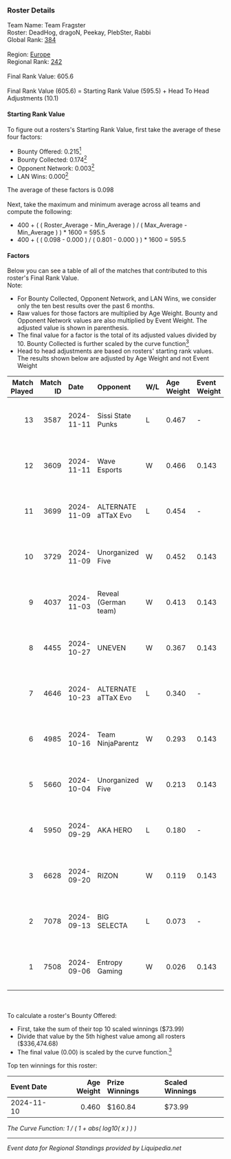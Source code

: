 ### Roster Details<br />
Team Name: Team Fragster<br />
Roster: DeadHog, dragoN, Peekay, PlebSter, Rabbi<br />
Global Rank: [384](../standings_global.md)<br />
<br />
Region: [Europe]( ../standings_europe.md)<br />
Regional Rank: [242]( ../standings_europe.md)<br />
<br />
Final Rank Value:  605.6<br />
<br />
Final Rank Value (605.6) = Starting Rank Value (595.5) + Head To Head Adjustments (10.1)<br />

#### Starting Rank Value<br />
To figure out a rosters's Starting Rank Value, first take the average of these four factors:<br />
- Bounty Offered: 0.215[<sup>1</sup>](#table2)
- Bounty Collected: 0.174[<sup>2</sup>](#table1)
- Opponent Network: 0.003[<sup>2</sup>](#table1)
- LAN Wins: 0.000[<sup>2</sup>](#table1)

The average of these factors is 0.098<br />
<br />
Next, take the maximum and minimum average across all teams and compute the following:<br />
- 400 + ( ( Roster_Average - Min_Average ) / ( Max_Average - Min_Average ) ) * 1600 = 595.5
- 400 + ( ( 0.098 - 0.000 ) / ( 0.801 - 0.000 ) ) * 1600 = 595.5


#### Factors<br />
Below you can see a table of all of the matches that contributed to this roster's Final Rank Value.<br />
Note:<br />

- For Bounty Collected, Opponent Network, and LAN Wins, we consider only the ten best results over the past 6 months.
- Raw values for those factors are multiplied by Age Weight. Bounty and Opponent Network values are also multiplied by Event Weight. The adjusted value is shown in parenthesis.
- The final value for a factor is the total of its adjusted values divided by 10. Bounty Collected is further scaled by the curve function[<sup>3</sup>](#curveFunction)
- Head to head adjustments are based on rosters' starting rank values. The results shown below are adjusted by Age Weight and not Event Weight
<span id="table1"></span><br />


| Match Played | Match ID | Date       | Opponent             | W/L | Age Weight | Event Weight | Bounty Collected | Opponent Network | LAN Wins  | H2H Adj. | Roster                                   |
| -: | -: | :- | :- | :- | :- | :- | :- | :- | :- | -: | :- |
|           13 |     3587 | 2024-11-11 | Sissi State Punks    | L   | 0.467      | -            | -                | -                | -         |    -7.76 | DeadHog, dragoN, Peekay, PlebSter, Rabbi |
|           12 |     3609 | 2024-11-11 | Wave Esports         | W   | 0.466      | 0.143        | 0.001 (0.000)    | 0.113 (0.008)    | 0 (0.000) |     7.91 | DeadHog, dragoN, Neru, Peekay, PlebSter  |
|           11 |     3699 | 2024-11-09 | ALTERNATE aTTaX Evo  | L   | 0.454      | -            | -                | -                | -         |    -6.79 | DeadHog, dragoN, Peekay, PlebSter, Rabbi |
|           10 |     3729 | 2024-11-09 | Unorganized Five     | W   | 0.452      | 0.143        | 0.000 (0.000)    | 0.067 (0.004)    | 0 (0.000) |     6.53 | DeadHog, dragoN, Peekay, PlebSter, Rabbi |
|            9 |     4037 | 2024-11-03 | Reveal (German team) | W   | 0.413      | 0.143        | 0.001 (0.000)    | 0.192 (0.011)    | 0 (0.000) |     7.24 | DeadHog, dragoN, Peekay, PlebSter, Rabbi |
|            8 |     4455 | 2024-10-27 | UNEVEN               | W   | 0.367      | 0.143        | 0.000 (0.000)    | 0.009 (0.000)    | 0 (0.000) |     3.66 | DeadHog, dragoN, Peekay, PlebSter, Rabbi |
|            7 |     4646 | 2024-10-23 | ALTERNATE aTTaX Evo  | L   | 0.340      | -            | -                | -                | -         |    -5.21 | DeadHog, dragoN, Peekay, PlebSter, Rabbi |
|            6 |     4985 | 2024-10-16 | Team NinjaParentz    | W   | 0.293      | 0.143        | 0.000 (0.000)    | 0.036 (0.002)    | 0 (0.000) |     4.15 | DeadHog, dragoN, Peekay, PlebSter, Rabbi |
|            5 |     5660 | 2024-10-04 | Unorganized Five     | W   | 0.213      | 0.143        | 0.000 (0.000)    | 0.067 (0.002)    | 0 (0.000) |     3.14 | DeadHog, dragoN, Peekay, PlebSter, Rabbi |
|            4 |     5950 | 2024-09-29 | AKA HERO             | L   | 0.180      | -            | -                | -                | -         |    -2.88 | DeadHog, dragoN, Peekay, PlebSter, Rabbi |
|            3 |     6628 | 2024-09-20 | RIZON                | W   | 0.119      | 0.143        | 0.000 (0.000)    | 0.000 (0.000)    | 0 (0.000) |     0.94 | DeadHog, dragoN, Peekay, PlebSter, Rabbi |
|            2 |     7078 | 2024-09-13 | BIG SELECTA          | L   | 0.073      | -            | -                | -                | -         |    -1.24 | DeadHog, dragoN, Peekay, PlebSter, Rabbi |
|            1 |     7508 | 2024-09-06 | Entropy Gaming       | W   | 0.026      | 0.143        | 0.000 (0.000)    | 0.051 (0.000)    | 0 (0.000) |     0.38 | DeadHog, dragoN, Peekay, PlebSter, Rabbi |

<br />
<span id="table2"></span><br />
To calculate a roster's Bounty Offered:<br />

- First, take the sum of their top 10 scaled winnings ($73.99)
- Divide that value by the 5th highest value among all rosters ($336,474.68)
- The final value (0.00) is scaled by the curve function.[<sup>3</sup>](#curveFunction)

Top ten winnings for this roster:<br />

| Event Date | Age Weight | Prize Winnings | Scaled Winnings |
| :- | -: | :- | :- |
| 2024-11-10 |      0.460 | $160.84        | $73.99          |


<span id="curveFunction"></span>_The Curve Function: 1 / ( 1 + abs( log10( x ) ) )_<br />

---
_Event data for Regional Standings provided by Liquipedia.net_<br />
